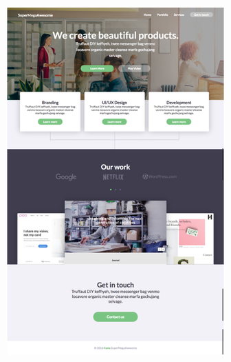 ![Screenshot](https://raw.githubusercontent.com/kasiam28/agency-landing-page/master/screenshot-desktop.png)
